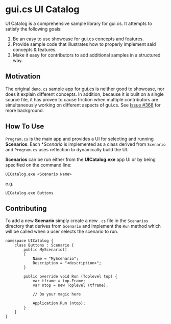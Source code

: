 # gui.cs UI Catalog

UI Catalog is a comprehensive sample library for gui.cs. It attempts to satisfy the following goals:

1. Be an easy to use showcase for gui.cs concepts and features.
2. Provide sample code that illustrates how to properly implement said concepts & features.
3. Make it easy for contributors to add additional samples in a structured way.

## Motivation

The original `demo.cs` sample app for gui.cs is neither good to showcase, nor does it explain different concepts. In addition, because it is built on a single source file, it has proven to cause friction when multiple contributors are simultaneously working on different aspects of gui.cs. See [Issue #368](https://github.com/migueldeicaza/gui.cs/issues/368) for more background.


## How To Use

`Program.cs` is the main app and provides a UI for selecting and running **Scenarios**. Each **Scenario* is implemented as a class derived from `Scenario` and `Program.cs` uses reflection to dynamically build the UI. 

**Scenarios** can be run either from the **UICatalog.exe** app UI or by being specified on the command line:

```
UICatalog.exe <Scenario Name>
```

e.g.

```
UICatalog.exe Buttons
```

## Contributing

To add a new **Scenario** simply create a new `.cs` file in the `Scenarios` directory that derives from `Scenario` and implement the `Run` method which will be called when a user selects the scenario to run.

```
namespace UICatalog {
	class Buttons : Scenario {
		public MyScenario()
		{
			Name = "MyScenario";
			Description = "<description>";
		}

		public override void Run (Toplevel top) {
            var tframe = top.Frame;
			var ntop = new Toplevel (tframe);

            // Do your magic here
			
            Application.Run (ntop);
		}
	}
}
```
